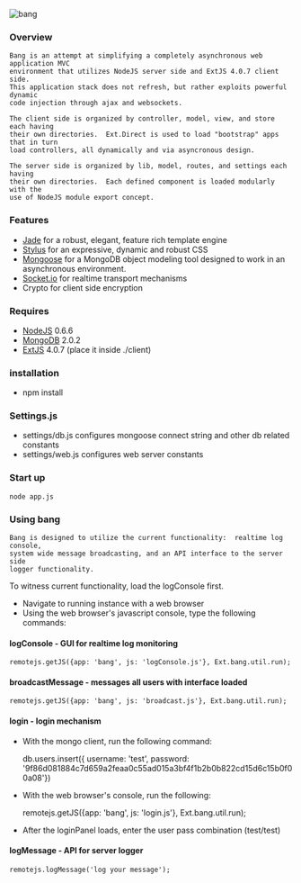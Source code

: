 ![bang](/mikekunze/bang.js/blob/master/client/img/logo.jpg?raw=true "Bang.js")

### Overview
	Bang is an attempt at simplifying a completely asynchronous web application MVC
	environment that utilizes NodeJS server side and ExtJS 4.0.7 client side.  
	This application stack does not refresh, but rather exploits powerful dynamic 
	code injection through ajax and websockets.
	
	The client side is organized by controller, model, view, and store each having
	their own directories.  Ext.Direct is used to load "bootstrap" apps that in turn
	load controllers, all dynamically and via asyncronous design.
	
	The server side is organized by lib, model, routes, and settings each having 
	their own directories.  Each defined component is loaded modularly with the 
	use of NodeJS module export concept.

### Features
* [Jade](http://jade-lang.com/) for a robust, elegant, feature rich template engine
* [Stylus](http://learnboost.github.com/stylus/) for an expressive, dynamic and robust CSS
* [Mongoose](http://mongoosejs.com/) for a MongoDB object modeling tool designed to work in an asynchronous environment.
* [Socket.io](http://socket.io) for realtime transport mechanisms
* Crypto for client side encryption
    
### Requires
* [NodeJS](http://nodejs.org/) 0.6.6
* [MongoDB](http://www.mongodb.org/) 2.0.2
* [ExtJS](http://www.sencha.com/products/extjs/) 4.0.7 (place it inside ./client)
    
### installation
* npm install

### Settings.js

* settings/db.js  configures mongoose connect string and other db related constants
* settings/web.js configures web server constants


### Start up
    node app.js
    
### Using bang
    Bang is designed to utilize the current functionality:  realtime log console, 
    system wide message broadcasting, and an API interface to the server side
    logger functionality.

To witness current functionality, load the logConsole first.

* Navigate to running instance with a web browser
* Using the web browser's javascript console, type the following commands:

#### logConsole - GUI for realtime log monitoring 
    remotejs.getJS({app: 'bang', js: 'logConsole.js'}, Ext.bang.util.run);

#### broadcastMessage - messages all users with interface loaded
    remotejs.getJS({app: 'bang', js: 'broadcast.js'}, Ext.bang.util.run);
    
#### login - login mechanism
* With the mongo client, run the following command:

    db.users.insert({ username: 'test', password: '9f86d081884c7d659a2feaa0c55ad015a3bf4f1b2b0b822cd15d6c15b0f00a08'})
    
* With the web browser's console, run the following:

    remotejs.getJS({app: 'bang', js: 'login.js'}, Ext.bang.util.run);
    
* After the loginPanel loads, enter the user pass combination (test/test)

#### logMessage - API for server logger
    remotejs.logMessage('log your message');